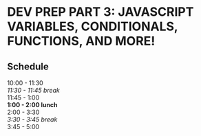 # DEV PREP PART 3: JAVASCRIPT VARIABLES, CONDITIONALS, FUNCTIONS, AND MORE!

## Schedule

10:00 - 11:30    
<em>11:30 - 11:45 break</em>  
11:45 - 1:00   
<strong>1:00 - 2:00 lunch </strong>  
2:00 - 3:30   
<em>3:30 - 3:45 break</em>  
3:45 - 5:00  
